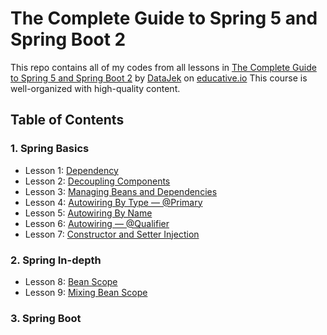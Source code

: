 # The Complete Guide to Spring 5 and Spring Boot 2

This repo contains all of my codes from all lessons in [The Complete Guide to Spring 5 and Spring Boot 2](https://www.educative.io/courses/guide-spring-5-spring-boot-2) by [DataJek](https://www.educative.io/profile/view/5352985413550080) on [educative.io](https://www.educative.io/)
This course is well-organized with high-quality content.

## Table of Contents

### 1. Spring Basics
- Lesson 1: [Dependency](https://github.com/ginny100/The-Complete-Guide-to-Spring-5-and-Spring-Boot-2/tree/master/src/main/java/io/datajek/springbasics/movierecommendersystem/lesson1)
- Lesson 2: [Decoupling Components](https://github.com/ginny100/The-Complete-Guide-to-Spring-5-and-Spring-Boot-2/tree/master/src/main/java/io/datajek/springbasics/movierecommendersystem/lesson2)
- Lesson 3: [Managing Beans and Dependencies](https://github.com/ginny100/The-Complete-Guide-to-Spring-5-and-Spring-Boot-2/tree/master/src/main/java/io/datajek/springbasics/movierecommendersystem/lesson3)
- Lesson 4: [Autowiring By Type — @Primary](https://github.com/ginny100/The-Complete-Guide-to-Spring-5-and-Spring-Boot-2/tree/master/src/main/java/io/datajek/springbasics/movierecommendersystem/lesson4)
- Lesson 5: [Autowiring By Name](https://github.com/ginny100/The-Complete-Guide-to-Spring-5-and-Spring-Boot-2/tree/master/src/main/java/io/datajek/springbasics/movierecommendersystem/lesson5)
- Lesson 6: [Autowiring — @Qualifier](https://github.com/ginny100/The-Complete-Guide-to-Spring-5-and-Spring-Boot-2/tree/master/src/main/java/io/datajek/springbasics/movierecommendersystem/lesson6)
- Lesson 7: [Constructor and Setter Injection](https://github.com/ginny100/The-Complete-Guide-to-Spring-5-and-Spring-Boot-2/tree/master/src/main/java/io/datajek/springbasics/movierecommendersystem/lesson7)

### 2. Spring In-depth
- Lesson 8: [Bean Scope](https://github.com/ginny100/The-Complete-Guide-to-Spring-5-and-Spring-Boot-2/tree/master/src/main/java/io/datajek/springbasics/movierecommendersystem/lesson8)
- Lesson 9: [Mixing Bean Scope](https://github.com/ginny100/The-Complete-Guide-to-Spring-5-and-Spring-Boot-2/tree/master/src/main/java/io/datajek/springbasics/movierecommendersystem/lesson9)

### 3. Spring Boot